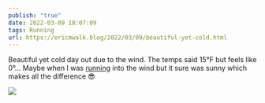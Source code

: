```yaml
---
publish: "true"
date: 2022-03-09 18:07:09
tags: Running
url: https://ericmwalk.blog/2022/03/09/beautiful-yet-cold.html
---
```


Beautiful yet cold day out due to the wind. The temps said 15°F but feels like 0°… Maybe when I was [running](http://www.strava.com/activities/6798445894) into the wind but it sure was sunny which makes all the difference 😎

![](https://ericmwalk.blog/uploads/2022/a7c119402e.jpg)
